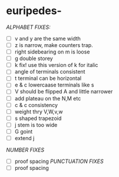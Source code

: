 # euripedes-

*ALPHABET FIXES:*
- [ ] v and y are the same width
- [ ] z is narrow, make counters trap.
- [ ] right sidebearing on m is loose
- [ ] g double storey 
- [ ] k fix! use this version of k for italic
- [ ] angle of terminals consistent 
- [ ] t terminal can be horizontal 
- [ ] e & c lowercaase terminals like s 
- [ ] V should be flipped A and little narrower 
- [ ] add plateau on the N,M etc
- [ ] c & c consistency 
- [ ] weight thry V,W,v,w
- [ ] s shaped trapezoid 
- [ ] j stem is too wide 
- [ ] G goint 
- [ ] extend j 

*NUMBER FIXES*
- [ ] proof spacing 
*PUNCTUATION FIXES*
- [ ] proof spacing 
